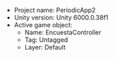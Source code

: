 <!-- UNITY CODE ASSIST INSTRUCTIONS START -->
- Project name: PeriodicApp2
- Unity version: Unity 6000.0.38f1
- Active game object:
  - Name: EncuestaController
  - Tag: Untagged
  - Layer: Default
<!-- UNITY CODE ASSIST INSTRUCTIONS END -->